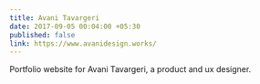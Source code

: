```yaml
---
title: Avani Tavargeri
date: 2017-09-05 00:04:00 +05:30
published: false
link: https://www.avanidesign.works/
---
```


Portfolio website for Avani Tavargeri, a product and ux designer.